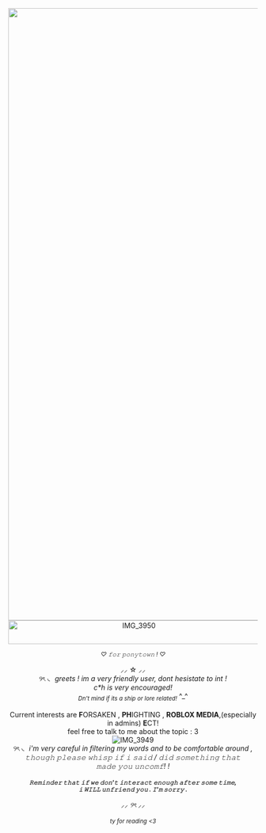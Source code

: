 <div align="center">
  <img width="1637" height="1237" alt="image" src="https://github.com/user-attachments/assets/796d3393-d14e-4a58-a4c3-c0119c9f30b8" />
<img width="512" height="48" alt="IMG_3950" src="https://github.com/user-attachments/assets/9975c160-faff-4125-9a17-5eb9b06fc30d" />

  
<sub>*♡ 𝚏𝚘𝚛 𝚙𝚘𝚗𝚢𝚝𝚘𝚠𝚗 ! ♡*<sub>
  
⸝⸝ ☆ ⸝⸝<br>
୨ৎ ◟ _greets ! im a very friendly user, dont hesistate to int !<br>c*h is very encouraged!<br><sub>Dn't mind if its a ship or lore related!_ ^_^
<br><br>
Current interests are **F**ORSAKEN , **PH**IGHTING , **ROBLOX MEDIA**,(especially in admins) **E**CT!<br>feel free to talk to me about the topic : 3
<br>![IMG_3949](https://github.com/user-attachments/assets/37f67a7e-4188-47af-a021-9b00a3ecc6db)<br>
୨ৎ ◟ _i'm very careful in filtering my words and to be comfortable around ,<br>𝚝𝚑𝚘𝚞𝚐𝚑 𝚙𝚕𝚎𝚊𝚜𝚎 𝚠𝚑𝚒𝚜𝚙 𝚒𝚏 𝚒 𝚜𝚊𝚒𝚍 / 𝚍𝚒𝚍 𝚜𝚘𝚖𝚎𝚝𝚑𝚒𝚗𝚐 𝚝𝚑𝚊𝚝<br>𝚖𝚊𝚍𝚎 𝚢𝚘𝚞 𝚞𝚗𝚌𝚘𝚖𝚏! !_ 
<br><br>
_<sub>**𝚁𝚎𝚖𝚒𝚗𝚍𝚎𝚛 𝚝𝚑𝚊𝚝 𝚒𝚏 𝚠𝚎 𝚍𝚘𝚗'𝚝 𝚒𝚗𝚝𝚎𝚛𝚊𝚌𝚝 𝚎𝚗𝚘𝚞𝚐𝚑 𝚊𝚏𝚝𝚎𝚛 𝚜𝚘𝚖𝚎 𝚝𝚒𝚖𝚎,<br>𝚒 𝚆𝙸𝙻𝙻 𝚞𝚗𝚏𝚛𝚒𝚎𝚗𝚍 𝚢𝚘𝚞 . 𝙸'𝚖 𝚜𝚘𝚛𝚛𝚢 .**_

_⸝⸝ ୨ৎ ⸝⸝_
<br><br>
_<sub>ty for reading <3<sub>_




